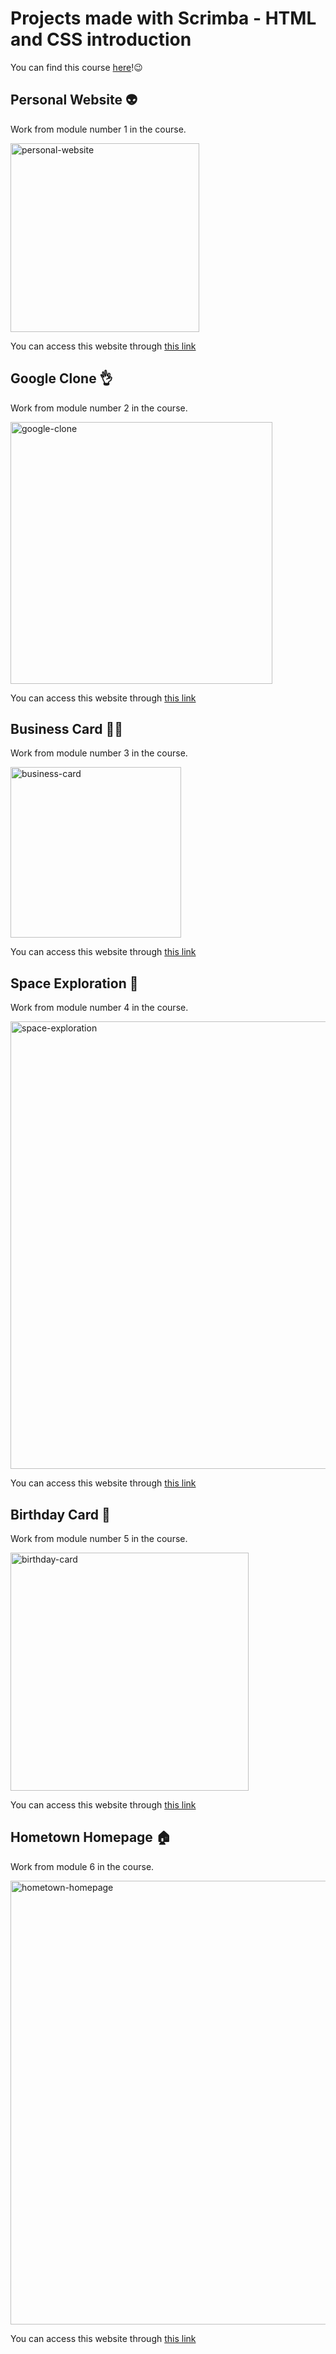 # Projects made with Scrimba - HTML and CSS introduction

You can find this course [here](https://scrimba.com/learn/htmlandcss)!😉

## Personal Website 👽
Work from module number 1 in the course.

<img width="302" alt="personal-website" src="https://github.com/DaphLie/html_css_scrimba/assets/106819719/3df3811d-b1bd-4e3b-8011-57fbca8f0cd8">



You can access this website through [this link](https://inquisitive-tartufo-cc4606.netlify.app)

## Google Clone 👌
Work from module number 2 in the course.

<img width="419" alt="google-clone" src="https://github.com/DaphLie/html_css_scrimba/assets/106819719/75f429f3-3b39-4ff7-a033-a9d4d2ec195d">

You can access this website through [this link](https://snazzy-alfajores-dc043e.netlify.app/)

## Business Card 🙋‍♀️
Work from module number 3 in the course.

<img width="273" alt="business-card" src="https://github.com/DaphLie/html_css_scrimba/assets/106819719/d051b363-6157-4906-b082-d79ac1709c8c">

You can access this website through [this link](https://cheery-pie-d2a0c5.netlify.app/)

## Space Exploration 🚀
Work from module number 4 in the course.

<img width="716" alt="space-exploration" src="https://github.com/DaphLie/html_css_scrimba/assets/106819719/28697184-f21c-48be-9bab-d377dd34332c">

You can access this website through [this link](https://idyllic-hotteok-936a7a.netlify.app/)

## Birthday Card 🎂
Work from module number 5 in the course.

<img width="381" alt="birthday-card" src="https://github.com/DaphLie/html_css_scrimba/assets/106819719/3bcc8d4b-7b85-4206-8b6a-9ac099e75165">

You can access this website through [this link](https://silver-gecko-771529.netlify.app/)

## Hometown Homepage 🏠
Work from module 6 in the course.

<img width="710" alt="hometown-homepage" src="https://github.com/DaphLie/html_css_scrimba/assets/106819719/d10e3c75-6e19-453c-ba74-99311067c84c">

You can access this website through [this link](https://scintillating-seahorse-37a7c6.netlify.app/)
